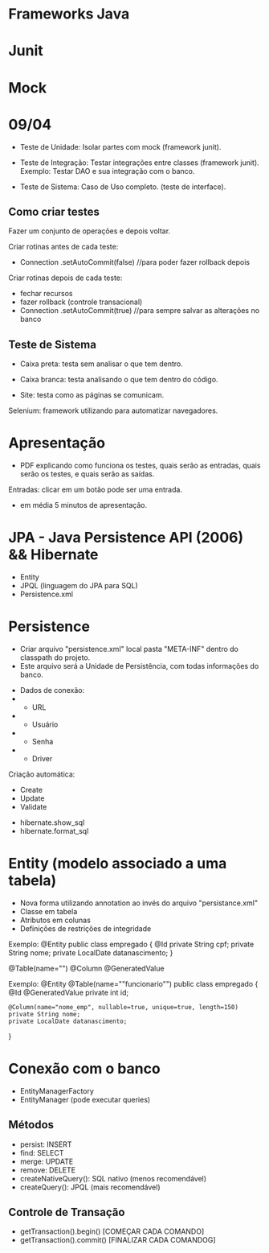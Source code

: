 # Frameworks Java

# Junit

# Mock

# 09/04

- Teste de Unidade: Isolar partes com mock (framework junit).

- Teste de Integração: Testar integrações entre classes (framework junit).
Exemplo:
Testar DAO e sua integração com o banco.

- Teste de Sistema: Caso de Uso completo. (teste de interface).

## Como criar testes

Fazer um conjunto de operações e depois voltar.

Criar rotinas antes de cada teste:
- Connection .setAutoCommit(false) //para poder fazer rollback depois

Criar rotinas depois de cada teste:
- fechar recursos
- fazer rollback (controle transacional)
- Connection .setAutoCommit(true) //para sempre salvar as alterações no banco

## Teste de Sistema

- Caixa preta: testa sem analisar o que tem dentro.
- Caixa branca: testa analisando o que tem dentro do código.

- Site: testa como as páginas se comunicam.

Selenium: framework utilizando para automatizar navegadores.

# Apresentação

- PDF explicando como funciona os testes, quais serão as entradas, quais serão os testes, e quais serão as saídas.

Entradas: clicar em um botão pode ser uma entrada.

- em média 5 minutos de apresentação.

# JPA - Java Persistence API (2006) && Hibernate
- Entity
- JPQL (linguagem do JPA para SQL)
- Persistence.xml

# Persistence
- Criar arquivo "persistence.xml" local pasta "META-INF" dentro do classpath do projeto.
- Este arquivo será a Unidade de Persistência, com todas informações do banco.

* Dados de conexão:
* - URL
* - Usuário
* - Senha
* - Driver

Criação automática:
- Create
- Update
- Validate

* hibernate.show_sql
* hibernate.format_sql

# Entity (modelo associado a uma tabela)
- Nova forma utilizando annotation ao invés do arquivo "persistance.xml"
- Classe em tabela
- Atributos em colunas
- Definições de restrições de integridade

Exemplo:
@Entity
public class empregado {
    @Id
    private String cpf;
    private String nome;
    private LocalDate datanascimento;
}

@Table(name="<valor>")
@Column
@GeneratedValue

Exemplo:
@Entity
@Table(name="\"funcionario\"")
public class empregado {
    @Id
    @GeneratedValue
    private int id;

    @Column(name="nome_emp", nullable=true, unique=true, length=150)
    private String nome;
    private LocalDate datanascimento;
}

# Conexão com o banco
- EntityManagerFactory
- EntityManager (pode executar queries)

## Métodos
- persist: INSERT
- find: SELECT
- merge: UPDATE
- remove: DELETE
- createNativeQuery(): SQL nativo (menos recomendável)
- createQuery(): JPQL (mais recomendável)
## Controle de Transação
- getTransaction().begin() [COMEÇAR CADA COMANDO]
- getTransaction().commit() [FINALIZAR CADA COMANDOG]

